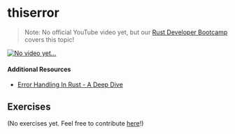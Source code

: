 # thiserror

> Note: No official YouTube video yet, but our <a href="https://letsgetrusty.com/bootcamp-hsk41" target="_blank">Rust Developer Bootcamp</a> covers this topic!

<a href="https://letsgetrusty.com/bootcamp-hsk41" target="_blank">
    <img src="https://d1aettbyeyfilo.cloudfront.net/letsgetrusty/31007320_1703634176QCJNo_video_yet.png" alt="No video yet..."/>
</a>

#### Additional Resources
- <a href="https://www.lpalmieri.com/posts/error-handling-rust/" target="_blank">Error Handling In Rust - A Deep Dive</a>

## Exercises

(No exercises yet. Feel free to contribute <a href="https://github.com/letsgetrusty/rust-learning-guide" target="_blank">here</a>!)
